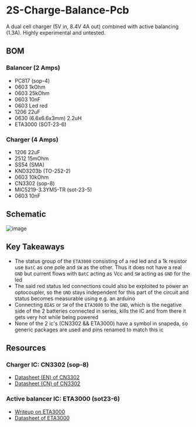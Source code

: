# 2S-Charge-Balance-Pcb

A dual cell charger (5V in, 8.4V 4A out) combined with active balancing (1.3A). Highly experimental and untested.

## BOM

### Balancer (2 Amps)

- PC817 (sop-4)
- 0603 1kOhm
- 0603 25kOhm
- 0603 10nF
- 0603 Led red
- 1206 22uF
- 0630 (6.6x6.6x3mm) 2.2uH
- ETA3000 (SOT-23-6)

### Charger (4 Amps)

- 1206 22uF
- 2512 15mOhm
- SS54 (SMA)
- KND3203b (TO-252-2)
- 0603 10kOhm
- CN3302 (sop-8)
- MIC5219-3.3YM5-TR (sot-23-5)
- 0603 10nF

## Schematic

![image](https://github.com/DoganM95/2S-Charge-Balance-Pcb/assets/38842553/f06351ed-6704-4dbe-b4db-51173ba3fcc0)

## Key Takeaways

- The status group of the `ETA3000` consisting of a red led and a 1k resistor use `BatC` as one pole and `SW` as the other. Thus it does not have a real `GND` but current flows with `BatC` acting as Vcc and `SW` acting as `GND` for the led
- The said red status led connections could also be exploited to power an optocoupler, so the `GND` stays independent for this part of the circuit and status becomes measurable using e.g. an arduino
- Connecting `BIAS` or `SW` of the `ETA3000` to the `GND`, which is the negative side of the 2 batteries connected in series, kills the IC and from there it gets very hot while being powered
- None of the 2 ic's (CN3302 && ETA3000) have a symbol in snapeda, so generic packages are used and pins renamed to match this ic

## Resources

### Charger IC: CN3302 (sop-8)

- [Datasheet (EN) of CN3302](https://github.com/DoganM95/2S-Charge-Balance-Pcb/files/13642784/CN3302.zh-CN.en.pdf)
- [Datasheet (CN) of CN3302](https://jlcpcb.com/partdetail/ShangHai_ConsonanceElec-CN3302/C559039)

### Active balancer IC: ETA3000 (sot23-6)
- [Writeup on ETA3000](https://www.beyondlogic.org/review-li-ion-lipo-lifepo4-lithium-battery-active-equalizer-balancer-energy-transfer-board/)
- [Datasheet of ETA3000](https://github.com/DoganM95/2S-Charge-Balance-Pcb/files/13648156/ETA3000-ETA.pdf)

